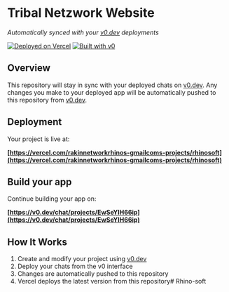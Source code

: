 # Tribal Netzwork Website

*Automatically synced with your [v0.dev](https://v0.dev) deployments*

[![Deployed on Vercel](https://img.shields.io/badge/Deployed%20on-Vercel-black?style=for-the-badge&logo=vercel)](https://vercel.com/rakinnetworkrhinos-gmailcoms-projects/rhinosoft)
[![Built with v0](https://img.shields.io/badge/Built%20with-v0.dev-black?style=for-the-badge)](https://v0.dev/chat/projects/EwSeYIH66ip)

## Overview

This repository will stay in sync with your deployed chats on [v0.dev](https://v0.dev).
Any changes you make to your deployed app will be automatically pushed to this repository from [v0.dev](https://v0.dev).

## Deployment

Your project is live at:

**[https://vercel.com/rakinnetworkrhinos-gmailcoms-projects/rhinosoft](https://vercel.com/rakinnetworkrhinos-gmailcoms-projects/rhinosoft)**

## Build your app

Continue building your app on:

**[https://v0.dev/chat/projects/EwSeYIH66ip](https://v0.dev/chat/projects/EwSeYIH66ip)**

## How It Works

1. Create and modify your project using [v0.dev](https://v0.dev)
2. Deploy your chats from the v0 interface
3. Changes are automatically pushed to this repository
4. Vercel deploys the latest version from this repository#   R h i n o - s o f t  
 